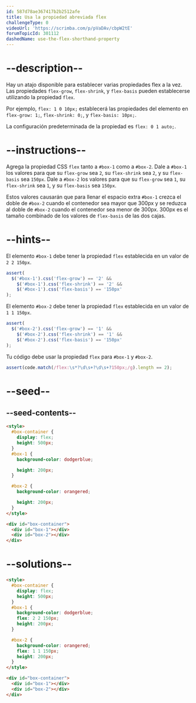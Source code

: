 ```yaml
---
id: 587d78ae367417b2b2512afe
title: Usa la propiedad abreviada flex
challengeType: 0
videoUrl: 'https://scrimba.com/p/pVaDAv/cbpW2tE'
forumTopicId: 301112
dashedName: use-the-flex-shorthand-property
---
```


# --description--

Hay un atajo disponible para establecer varias propiedades flex a la vez. Las propiedades `flex-grow`, `flex-shrink`, y `flex-basis` pueden establecerse utilizando la propiedad `flex`.

Por ejemplo, `flex: 1 0 10px;` establecerá las propiedades del elemento en `flex-grow: 1;`, `flex-shrink: 0;`, y `flex-basis: 10px;`.

La configuración predeterminada de la propiedad es `flex: 0 1 auto;`.

# --instructions--

Agrega la propiedad CSS `flex` tanto a `#box-1` como a `#box-2`. Dale a `#box-1` los valores para que su `flex-grow` sea `2`, su `flex-shrink` sea `2`, y su `flex-basis` sea `150px`. Dale a `#box-2` los valores para que su `flex-grow` sea `1`, su `flex-shrink` sea `1`, y su `flex-basis` sea `150px`.

Estos valores causarán que para llenar el espacio extra `#box-1` crezca el doble de `#box-2` cuando el contenedor sea mayor que 300px y se reduzca al doble de `#box-2` cuando el contenedor sea menor de 300px. 300px es el tamaño combinado de los valores de `flex-basis` de las dos cajas.

# --hints--

El elemento `#box-1` debe tener la propiedad `flex` establecida en un valor de `2 2 150px`.

```js
assert(
  $('#box-1').css('flex-grow') == '2' &&
    $('#box-1').css('flex-shrink') == '2' &&
    $('#box-1').css('flex-basis') == '150px'
);
```

El elemento `#box-2` debe tener la propiedad `flex` establecida en un valor de `1 1 150px`.

```js
assert(
  $('#box-2').css('flex-grow') == '1' &&
    $('#box-2').css('flex-shrink') == '1' &&
    $('#box-2').css('flex-basis') == '150px'
);
```

Tu código debe usar la propiedad `flex` para `#box-1` y `#box-2`.

```js
assert(code.match(/flex:\s*?\d\s+?\d\s+?150px;/g).length == 2);
```

# --seed--

## --seed-contents--

```html
<style>
  #box-container {
    display: flex;
    height: 500px;
  }
  #box-1 {
    background-color: dodgerblue;

    height: 200px;
  }

  #box-2 {
    background-color: orangered;

    height: 200px;
  }
</style>

<div id="box-container">
  <div id="box-1"></div>
  <div id="box-2"></div>
</div>
```

# --solutions--

```html
<style>
  #box-container {
    display: flex;
    height: 500px;
  }
  #box-1 {
    background-color: dodgerblue;
    flex: 2 2 150px;
    height: 200px;
  }

  #box-2 {
    background-color: orangered;
    flex: 1 1 150px;
    height: 200px;
  }
</style>

<div id="box-container">
  <div id="box-1"></div>
  <div id="box-2"></div>
</div>
```
